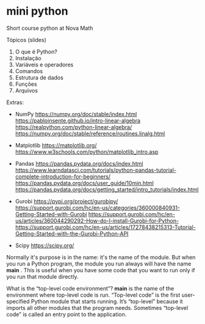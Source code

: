 # mini python
Short course python at Nova Math

Tópicos (slides)
1. O que é Python?
2. Instalação
3. Variáveis e operadores
4. Comandos
5. Estrutura de dados
6. Funções
7. Arquivos

Extras:

- NumPy
https://numpy.org/doc/stable/index.html 
https://pabloinsente.github.io/intro-linear-algebra
https://realpython.com/python-linear-algebra/
https://numpy.org/doc/stable/reference/routines.linalg.html

- Matplotlib
https://matplotlib.org/
https://www.w3schools.com/python/matplotlib_intro.asp

- Pandas
https://pandas.pydata.org/docs/index.html
https://www.learndatasci.com/tutorials/python-pandas-tutorial-complete-introduction-for-beginners/
https://pandas.pydata.org/docs/user_guide/10min.html
https://pandas.pydata.org/docs/getting_started/intro_tutorials/index.html

- Gurobi
https://pypi.org/project/gurobipy/
https://support.gurobi.com/hc/en-us/categories/360000840931-Getting-Started-with-Gurobi
https://support.gurobi.com/hc/en-us/articles/360044290292-How-do-I-install-Gurobi-for-Python-
https://support.gurobi.com/hc/en-us/articles/17278438215313-Tutorial-Getting-Started-with-the-Gurobi-Python-API

- Scipy
https://scipy.org/

Normally it's purpose is in the name: it's the name of the module. 
But when you run a Python program, the module you run always will have the name __main__ . 
This is useful when you have some code that you want to run only if you run that module directly.


What is the “top-level code environment”?
__main__ is the name of the environment where top-level code is run. 
“Top-level code” is the first user-specified Python module that starts running. 
It’s “top-level” because it imports all other modules that the program needs. 
Sometimes “top-level code” is called an entry point to the application.

